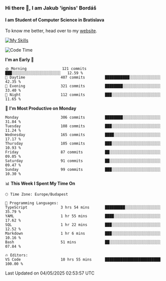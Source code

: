 ### Hi there 👋, I am Jakub 'igniss' Bordáš

#### I am Student of Computer Science in Bratislava
To know me better, head over to my [website](https://bordas.sk).

[![My Skills](https://skillicons.dev/icons?i=js,typescript,html,css,figma,svelte,vue,next,postgresql,nest,express,nodejs)](https://bordas.sk)


<!--START_SECTION:waka-->
![Code Time](http://img.shields.io/badge/Code%20Time-1%2C872%20hrs%208%20mins-blue)

**I'm an Early 🐤** 

```text
🌞 Morning                121 commits         ███░░░░░░░░░░░░░░░░░░░░░░   12.59 % 
🌆 Daytime                407 commits         ███████████░░░░░░░░░░░░░░   42.35 % 
🌃 Evening                321 commits         ████████░░░░░░░░░░░░░░░░░   33.40 % 
🌙 Night                  112 commits         ███░░░░░░░░░░░░░░░░░░░░░░   11.65 % 
```
📅 **I'm Most Productive on Monday** 

```text
Monday                   306 commits         ████████░░░░░░░░░░░░░░░░░   31.84 % 
Tuesday                  108 commits         ███░░░░░░░░░░░░░░░░░░░░░░   11.24 % 
Wednesday                165 commits         ████░░░░░░░░░░░░░░░░░░░░░   17.17 % 
Thursday                 105 commits         ███░░░░░░░░░░░░░░░░░░░░░░   10.93 % 
Friday                   87 commits          ██░░░░░░░░░░░░░░░░░░░░░░░   09.05 % 
Saturday                 91 commits          ██░░░░░░░░░░░░░░░░░░░░░░░   09.47 % 
Sunday                   99 commits          ███░░░░░░░░░░░░░░░░░░░░░░   10.30 % 
```


📊 **This Week I Spent My Time On** 

```text
🕑︎ Time Zone: Europe/Budapest

💬 Programming Languages: 
TypeScript               3 hrs 54 mins       █████████░░░░░░░░░░░░░░░░   35.79 % 
YAML                     1 hr 55 mins        ████░░░░░░░░░░░░░░░░░░░░░   17.62 % 
SQL                      1 hr 22 mins        ███░░░░░░░░░░░░░░░░░░░░░░   12.52 % 
Markdown                 1 hr 6 mins         ███░░░░░░░░░░░░░░░░░░░░░░   10.16 % 
Bash                     51 mins             ██░░░░░░░░░░░░░░░░░░░░░░░   07.84 % 

🔥 Editors: 
VS Code                  10 hrs 55 mins      █████████████████████████   100.00 % 
```


 Last Updated on 04/05/2025 02:53:57 UTC
<!--END_SECTION:waka-->
